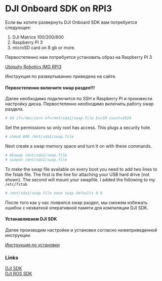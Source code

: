 # DJI Onboard SDK on RPI3

Если вы хотите развернуть DJI Onboard SDK вам потребуется следующее:

1. DJI Matrice 100/200/600
2. Raspberry PI 3
3. microSD card on 8 gb or more.

Первостепенно нам потребуется установить образ на Raspberry PI 3

[Ubiquity Robotics IMG RPI3](https://downloads.ubiquityrobotics.com/pi.html) <br />

Инструкция по развертыванию приведена на сайте.

####  Первостепенно включите swap раздел!!!

Далее необходимо подключится по SSH к Raspberry PI и произвести настройку диска. Первостепенно необходимо включить работу swap раздела.

```bash
# dd if=/dev/zero of=/mnt/sda1/swap.file bs=1M count=1024
```

Set the permissions so only root has access. This plugs a security hole.

```bash
# chmod 600 /mnt/sda1/swap.file
```

Next create a swap memory space and turn it on with these commands.

```bash
# mkswap /mnt/sda1/swap.file
# swapon /mnt/sda1/swap.file
```

To make the swap file available on every boot you need to add two lines to the fstab file. The first is the line for attaching your USB hard drive (not shown). The second will mount your swapfile. I added the following to my `/etc/fstab`

```bash
# /mnt/sda1/swap.file none swap defaults 0 0
```
После того как у нас появился swap раздел, мы сможем избежать ошибок с нехваткой оперативной памяти для компиляции DJI SDK.

#### Устанавливаем DJI SDK

Далее производим настройки и установки согласно нижеприведенной инструкции.

[Инструкция по установки](http://wiki.ros.org/dji_sdk/Tutorials/Getting%20Started)




### Links
[DJI SDK](https://developer.dji.com/onboard-sdk/documentation/introduction/homepage.html) <br />
[DJI ROS SDK](http://wiki.ros.org/dji_sdk) <br />
